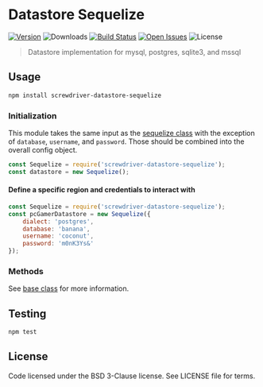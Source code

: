 # Datastore Sequelize
[![Version][npm-image]][npm-url] ![Downloads][downloads-image] [![Build Status][status-image]][status-url] [![Open Issues][issues-image]][issues-url] ![License][license-image]

> Datastore implementation for mysql, postgres, sqlite3, and mssql

## Usage

```bash
npm install screwdriver-datastore-sequelize
```

### Initialization

This module takes the same input as the [sequelize class](http://docs.sequelizejs.com/en/latest/api/sequelize/) with the exception of `database`, `username`, and `password`.  Those should be combined into the overall config object.

```js
const Sequelize = require('screwdriver-datastore-sequelize');
const datastore = new Sequelize();
```

#### Define a specific region and credentials to interact with

```js
const Sequelize = require('screwdriver-datastore-sequelize');
const pcGamerDatastore = new Sequelize({
    dialect: 'postgres',
    database: 'banana',
    username: 'coconut',
    password: 'm0nK3Ys&'
});
```

### Methods

See [base class](https://github.com/screwdriver-cd/datastore-base) for more information.

## Testing

```bash
npm test
```

## License

Code licensed under the BSD 3-Clause license. See LICENSE file for terms.

[npm-image]: https://img.shields.io/npm/v/screwdriver-datastore-sequelize.svg
[npm-url]: https://npmjs.org/package/screwdriver-datastore-sequelize
[downloads-image]: https://img.shields.io/npm/dt/screwdriver-datastore-sequelize.svg
[license-image]: https://img.shields.io/npm/l/screwdriver-datastore-sequelize.svg
[issues-image]: https://img.shields.io/github/issues/screwdriver-cd/screwdriver.svg
[issues-url]: https://github.com/screwdriver-cd/screwdriver/issues
[status-image]: https://cd.screwdriver.cd/pipelines/26/badge
[status-url]: https://cd.screwdriver.cd/pipelines/26
